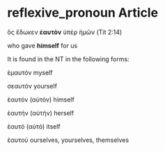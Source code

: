# reflexive_pronoun Article

ὃς ἔδωκεν **ἑαυτὸν** ὑπὲρ ἡμῶν (Tit 2:14)

who gave **himself** for us

It is found in the NT in the following forms:

ἐμαυτόν	myself

σεαυτόν	yourself

ἑαυτόν (αὑτόν)	himself

ἑαυτήν (αὑτήν)	herself

ἑαυτό (αὑτό)	itself

ἑαυτού	ourselves, yourselves, themselves


